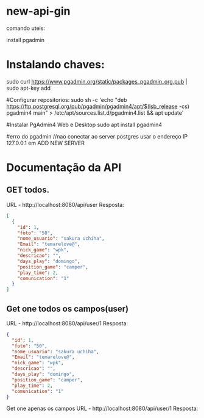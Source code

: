 # new-api-gin

comando uteis:

install pgadmin

# Instalando chaves:

sudo curl https://www.pgadmin.org/static/packages_pgadmin_org.pub | sudo apt-key add

#Configurar repositorios:
sudo sh -c 'echo "deb https://ftp.postgresql.org/pub/pgadmin/pgadmin4/apt/$(lsb_release -cs) pgadmin4 main" > /etc/apt/sources.list.d/pgadmin4.list && apt update'

#Instalar PgAdmin4 Web e Desktop
sudo apt install pgadmin4

#erro do pgadmin
//nao conectar ao server postgres
usar o endereço IP 127.0.0.1 em ADD NEW SERVER

# Documentação da API

## GET todos.

URL - http://localhost:8080/api/user
Resposta:

```json
[
  {
    "id": 1,
    "foto": "50",
    "nome_usuario": "sakura uchiha",
    "Email": "temarelove@",
    "nick_game": "wpk",
    "descricao": "",
    "days_play": "domingo",
    "position_game": "camper",
    "play_time": 2,
    "comunication": "1"
  }
]
```

## Get one todos os campos(user)

URL - http://localhost:8080/api/user/1
Resposta:

```json
{
  "id": 1,
  "foto": "50",
  "nome_usuario": "sakura uchiha",
  "Email": "temarelove@",
  "nick_game": "wpk",
  "descricao": "",
  "days_play": "domingo",
  "position_game": "camper",
  "play_time": 2,
  "comunication": "1"
}
```

Get one apenas os campos
URL - http://localhost:8080/api/user/1
Resposta:
